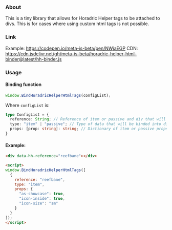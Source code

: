 ### About
This is a tiny library that allows for Horadric Helper tags to be attached to divs.
This is for cases where using custom html tags is not possible.


### Link
Example: https://codepen.io/meta-is-beta/pen/NWjaEGP
CDN: https://cdn.jsdelivr.net/gh/meta-is-beta/horadric-helper-html-binder@latest/hh-binder.js


### Usage
#### Binding function
```js
window.BindHoradricHelperHtmlTags(configList);
```
Where `configList` is:
```typescript
type ConfigList = {
  reference: String; // Reference of item or passive and div that will be binded together.
  type: "item" | "passive"; // Type of data that will be binded into div.
  props: [prop: string]: string; // Dictionary of item or passive props and ther values.
}
```


#### Example:
```html
<div data-hh-reference="reefbane"></div>

<script>
window.BindHoradricHelperHtmlTags([
  {
    reference: "reefbane",
    type: "item",
    props: {
      "as-showcase": true,
      "icon-inside": true,
      "icon-size": "sm"
    }
  }
]);
</script>
```